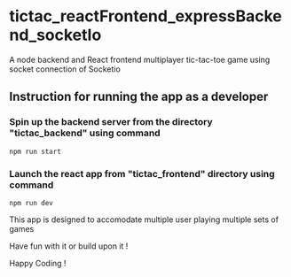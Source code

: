 # tictac_reactFrontend_expressBackend_socketIo
A node backend and React frontend multiplayer tic-tac-toe game using socket connection of Socketio 

## Instruction for running the app as a developer

### Spin up the backend server from the directory "tictac_backend" using command
  `npm run start`
  
### Launch the react app from "tictac_frontend" directory using command

  `npm run dev`
  
This app is designed to accomodate multiple user playing multiple sets of games

Have fun with it or build upon it !

Happy Coding !
